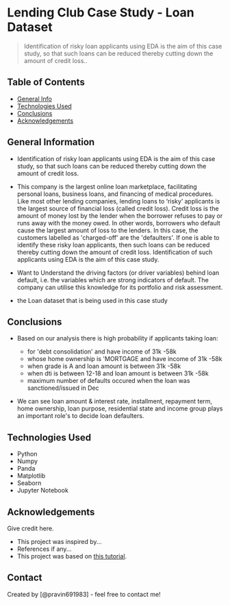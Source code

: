 # Lending Club Case Study - Loan Dataset
> Identification of risky loan applicants using EDA is the aim of this case study, so that such loans can be reduced thereby cutting down the amount of credit loss..


## Table of Contents
* [General Info](#general-information)
* [Technologies Used](#technologies-used)
* [Conclusions](#conclusions)
* [Acknowledgements](#acknowledgements)

<!-- You can include any other section that is pertinent to your problem -->

## General Information
- Identification of risky loan applicants using EDA is the aim of this case study, so that such loans can be reduced thereby cutting down the amount of credit loss.

- This company is the largest online loan marketplace, facilitating personal loans, business loans, and financing of medical procedures. 
Like most other lending companies, lending loans to ‘risky’ applicants is the largest source of financial loss (called credit loss). 
Credit loss is the amount of money lost by the lender when the borrower refuses to pay or runs away with the money owed. In other words, borrowers who default cause the largest amount of loss to the lenders. 
In this case, the customers labelled as 'charged-off' are the 'defaulters'. If one is able to identify these risky loan applicants, then such loans can be reduced thereby cutting down the amount of credit loss. 
Identification of such applicants using EDA is the aim of this case study.

- Want to
Understand the driving factors (or driver variables) behind loan default, i.e. the variables which are strong indicators of default. 
The company can utilise this knowledge for its portfolio and risk assessment.

- the Loan dataset that is being used in this case study

<!-- You don't have to answer all the questions - just the ones relevant to your project. -->

## Conclusions
- Based on our analysis there is high probability if applicants taking loan:
  - for 'debt consolidation' and have income of 31k -58k
  - whose home ownership is 'MORTGAGE and have income of 31k -58k
  - when grade is A and loan amount is between 31k -58k
  - when dti is between 12-18 and loan amount is between 31k -58k
  - maximum number of defaults occured when the loan was sanctioned/issued in Dec

- We can see loan amount & interest rate, installment, repayment term, home ownership, loan purpose, residential state and income group plays an important role's to decide loan defaulters.

<!-- You don't have to answer all the questions - just the ones relevant to your project. -->


## Technologies Used
- Python
- Numpy
- Panda
- Matplotlib
- Seaborn
- Jupyter Notebook

<!-- As the libraries versions keep on changing, it is recommended to mention the version of library used in this project -->

## Acknowledgements
Give credit here.
- This project was inspired by...
- References if any...
- This project was based on [this tutorial](https://www.example.com).


## Contact
Created by [@pravin691983] - feel free to contact me!


<!-- Optional -->
<!-- ## License -->
<!-- This project is open source and available under the [... License](). -->

<!-- You don't have to include all sections - just the one's relevant to your project -->
